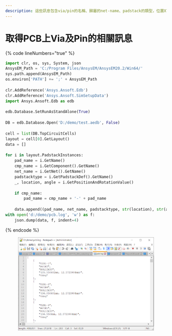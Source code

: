 ```yaml
---
description: 這些訊息包含via/pin的名稱、歸屬的net-name、padstack的類型，位置XY座標及旋轉角度。
---
```


# 取得PCB上Via及Pin的相關訊息

{% code lineNumbers="true" %}
```python
import clr, os, sys, System, json
AnsysEM_Path = 'C:/Program Files/AnsysEM/AnsysEM20.2/Win64/'
sys.path.append(AnsysEM_Path)
os.environ['PATH'] += ';' + AnsysEM_Path

clr.AddReference('Ansys.Ansoft.Edb')
clr.AddReference('Ansys.Ansoft.SimSetupData')
import Ansys.Ansoft.Edb as edb

edb.Database.SetRunAsStandAlone(True)

DB = edb.Database.Open('D:/demo/test.aedb', False)

cell = list(DB.TopCircuitCells)
layout = cell[0].GetLayout()
data = []

for i in layout.PadstackInstances:
    pad_name = i.GetName()
    cmp_name = i.GetComponent().GetName()
    net_name = i.GetNet().GetName()
    padstacktype = i.GetPadstackDef().GetName()
    _, location, angle = i.GetPositionAndRotationValue()

    if cmp_name:
        pad_name = cmp_name + '-' + pad_name

    data.append((pad_name, net_name, padstacktype, str(location), str(angle)))
with open('d:/demo/pcb.log', 'w') as f:
    json.dump(data, f, indent=4)
```
{% endcode %}

<figure><img src="../.gitbook/assets/image (1) (3).png" alt=""><figcaption></figcaption></figure>
